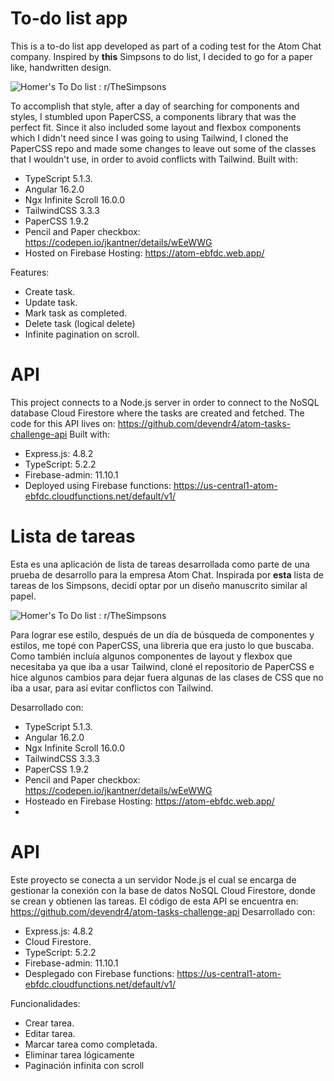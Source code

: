 # To-do list app
This is a to-do list app developed as part of a coding test for the Atom Chat company.
Inspired by **this** Simpsons to do list, I decided to go for a paper like, handwritten design.

![Homer's To Do list : r/TheSimpsons](https://external-preview.redd.it/kCjls9biFFl9DWCgc53iLla7PcfdKQxW1_twLSxyixs.jpg?auto=webp&s=ff06f7ffdae24eb0567a332fec3010217179c5b5)

To accomplish that style, after a day of searching for components and styles, I stumbled upon PaperCSS, a components library that was the perfect fit. Since it also included some layout and flexbox components which I didn't need since I was going to using Tailwind, I cloned the PaperCSS repo and made some changes to leave out some of the classes that I wouldn't use, in order to avoid conflicts with Tailwind.
 Built with:
- TypeScript 5.1.3.
- Angular 16.2.0
- Ngx Infinite Scroll 16.0.0
- TailwindCSS 3.3.3
- PaperCSS 1.9.2
- Pencil and Paper checkbox: https://codepen.io/jkantner/details/wEeWWG
- Hosted on Firebase Hosting: https://atom-ebfdc.web.app/

Features:
- Create task.
- Update task.
- Mark task as completed.
- Delete task (logical delete)
- Infinite pagination on scroll.


# API
This project connects to a Node.js server in order to connect to the NoSQL database Cloud Firestore where the tasks are created and fetched. The code for this API lives on: https://github.com/devendr4/atom-tasks-challenge-api
Built with:
- Express.js: 4.8.2
- TypeScript: 5.2.2
- Firebase-admin: 11.10.1
- Deployed using Firebase functions: https://us-central1-atom-ebfdc.cloudfunctions.net/default/v1/



# Lista de tareas
Esta es una aplicación de lista de tareas desarrollada como parte de una prueba de desarrollo para la empresa Atom Chat.
Inspirada por **esta** lista de tareas de los Simpsons, decidí optar por un diseño manuscrito similar al papel.

![Homer's To Do list : r/TheSimpsons](https://external-preview.redd.it/kCjls9biFFl9DWCgc53iLla7PcfdKQxW1_twLSxyixs.jpg?auto=webp&s=ff06f7ffdae24eb0567a332fec3010217179c5b5)

Para lograr ese estilo, después de un día de búsqueda de componentes y estilos, me topé con PaperCSS, una libreria que era justo lo que buscaba. Como también incluía algunos componentes de layout y flexbox que necesitaba ya que iba a usar Tailwind, cloné el repositorio de PaperCSS e hice algunos cambios para dejar fuera algunas de las clases de CSS que no iba a usar, para así evitar conflictos con Tailwind.

 Desarrollado con:
- TypeScript 5.1.3.
- Angular 16.2.0
- Ngx Infinite Scroll 16.0.0
- TailwindCSS 3.3.3
- PaperCSS 1.9.2
- Pencil and Paper checkbox: https://codepen.io/jkantner/details/wEeWWG
- Hosteado en Firebase Hosting: https://atom-ebfdc.web.app/
-
# API
Este proyecto se conecta a un servidor Node.js el cual se encarga de gestionar la conexión con la base de datos NoSQL Cloud Firestore, donde se crean y obtienen las tareas. El código de esta API se encuentra en: https://github.com/devendr4/atom-tasks-challenge-api
Desarrollado con:
- Express.js: 4.8.2
- Cloud Firestore.
- TypeScript: 5.2.2
- Firebase-admin: 11.10.1
- Desplegado con Firebase functions: https://us-central1-atom-ebfdc.cloudfunctions.net/default/v1/

Funcionalidades:
- Crear tarea.
- Editar tarea.
- Marcar tarea como completada.
- Eliminar tarea lógicamente
- Paginación infinita con scroll
